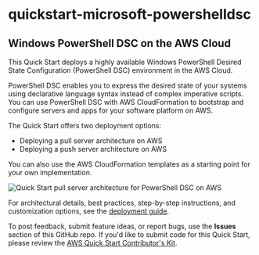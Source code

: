 # quickstart-microsoft-powershelldsc
## Windows PowerShell DSC on the AWS Cloud


This Quick Start deploys a highly available Windows PowerShell Desired State Configuration (PowerShell DSC) environment in the AWS Cloud.

PowerShell DSC enables you to express the desired state of your systems using declarative language syntax instead of complex imperative scripts. You can use PowerShell DSC with AWS CloudFormation to bootstrap and configure servers and apps for your software platform on AWS.

The Quick Start offers two deployment options:

- Deploying a pull server architecture on AWS
- Deploying a push server architecture on AWS

You can also use the AWS CloudFormation templates as a starting point for your own implementation.

![Quick Start pull server architecture for PowerShell DSC on AWS](https://d0.awsstatic.com/partner-network/QuickStart/datasheets/powershell-dsc-pull-server-architecture-on-aws.png)

For architectural details, best practices, step-by-step instructions, and customization options, see the 
[deployment guide](https://fwd.aws/bEYdP).

To post feedback, submit feature ideas, or report bugs, use the **Issues** section of this GitHub repo.
If you'd like to submit code for this Quick Start, please review the [AWS Quick Start Contributor's Kit](https://aws-quickstart.github.io/). 
